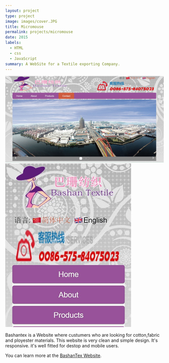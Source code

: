 ```yaml
---
layout: project
type: project
image: images/cover.JPG
title: Micromouse
permalink: projects/micromouse
date: 2015
labels:
  - HTML
  - css
  - JavaScript
summary: A WebSite for a Textile exporting Company.
---
```


<div>
  <img class="ui image" src="../images/cover.JPG">
  <img class="ui image" src="../images/mobile.JPG">
</div>

Bashantex is a Website where custumers who are looking for cotton,fabric and ployester materials. This website is very clean and simple design. It's responsive. it's well fitted for destop and mobile users.

You can learn more at the [BashanTex Website](http://www.bashantex.com/Index.html).



